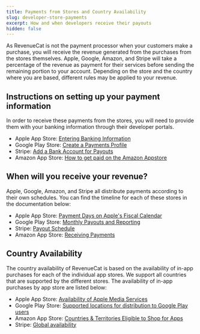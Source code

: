 ```yaml
---
title: Payments from Stores and Country Availability
slug: developer-store-payments
excerpt: How and when developers receive their payouts
hidden: false
---
```


As RevenueCat is not the payment processor when your customers make a purchase, you will receive the revenue generated from the purchases from the stores themselves. Apple, Google, Amazon, and Stripe will take a percentage of the revenue as payment for their services before sending the remaining portion to your account. Depending on the store and the country where you are based, different rules may be applied to your revenue.

## Instructions on setting up your payment information

In order to receive these payments from the stores, you will need to provide them with your banking information through their developer portals.

- Apple App Store: [Entering Banking Information](https://developer.apple.com/help/app-store-connect/manage-banking-information/enter-banking-information)
- Google Play Store: [Create a Payments Profile](https://support.google.com/paymentscenter/answer/7161426?hl=en)
- Stripe: [Add a Bank Account for Payouts](https://support.stripe.com/questions/add-a-bank-account-for-payouts)
- Amazon App Store: [How to get paid on the Amazon Appstore](https://developer.amazon.com/apps-and-games/blogs/2024/06/getting-paid-on-amazon-appstore)

## When will you receive your revenue?

Apple, Google, Amazon, and Stripe all distribute payments according to their own schedules. You can find the timeline for each of these stores in the documentation below:

- Apple App Store: [Payment Days on Apple's Fiscal Calendar](https://www.revenuecat.com/blog/growth/apple-fiscal-calendar-year-payment-dates/)
- Google Play Store: [Monthly Payouts and Reporting](https://support.google.com/googleplay/android-developer/answer/137997)
- Stripe: [Payout Schedule](https://docs.stripe.com/payouts#payout-schedule)
- Amazon App Store: [Receiving Payments](https://developer.amazon.com/docs/reports-promo/payments-understand.html#receiving-payments)

## Country Availability

The country availability of RevenueCat is based on the availability of in-app purchases for each of the individual app stores. We support all countries that are supported by the different stores. The availability of in-app purchases by app store are listed below:

- Apple App Store: [Availability of Apple Media Services](https://support.apple.com/en-us/118205)
- Google Play Store: [Supported locations for distribution to Google Play users](https://play.google.com/supported-locations/?hl=en&sjid=15964040598086024356-NA)
- Amazon App Store: [Countries & Territories Eligible to Shop for Apps](https://www.amazon.com/gp/help/customer/display.html?nodeId=GSXRFWKVKXYMK8GS)
- Stripe: [Global availability](https://stripe.com/global)
